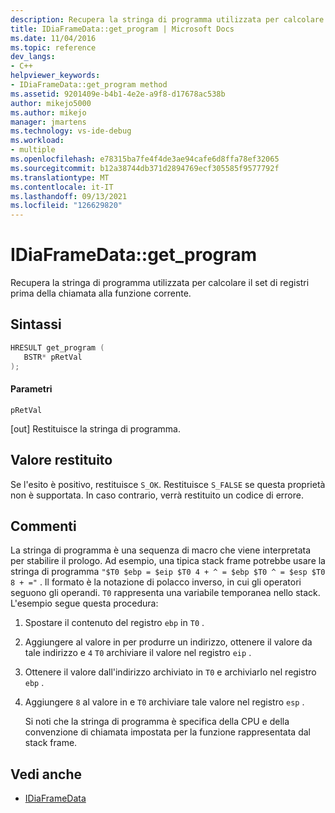 ```yaml
---
description: Recupera la stringa di programma utilizzata per calcolare il set di registri prima della chiamata alla funzione corrente.
title: IDiaFrameData::get_program | Microsoft Docs
ms.date: 11/04/2016
ms.topic: reference
dev_langs:
- C++
helpviewer_keywords:
- IDiaFrameData::get_program method
ms.assetid: 9201409e-b4b1-4e2e-a9f8-d17678ac538b
author: mikejo5000
ms.author: mikejo
manager: jmartens
ms.technology: vs-ide-debug
ms.workload:
- multiple
ms.openlocfilehash: e78315ba7fe4f4de3ae94cafe6d8ffa78ef32065
ms.sourcegitcommit: b12a38744db371d2894769ecf305585f9577792f
ms.translationtype: MT
ms.contentlocale: it-IT
ms.lasthandoff: 09/13/2021
ms.locfileid: "126629820"
---
```

# <a name="idiaframedataget_program"></a>IDiaFrameData::get_program
Recupera la stringa di programma utilizzata per calcolare il set di registri prima della chiamata alla funzione corrente.

## <a name="syntax"></a>Sintassi

```C++
HRESULT get_program ( 
   BSTR* pRetVal
);
```

#### <a name="parameters"></a>Parametri
 `pRetVal`

[out] Restituisce la stringa di programma.

## <a name="return-value"></a>Valore restituito
 Se l'esito è positivo, restituisce `S_OK`. Restituisce `S_FALSE` se questa proprietà non è supportata. In caso contrario, verrà restituito un codice di errore.

## <a name="remarks"></a>Commenti
 La stringa di programma è una sequenza di macro che viene interpretata per stabilire il prologo. Ad esempio, una tipica stack frame potrebbe usare la stringa di programma `"$T0 $ebp = $eip $T0 4 + ^ = $ebp $T0 ^ = $esp $T0 8 + ="` . Il formato è la notazione di polacco inverso, in cui gli operatori seguono gli operandi. `T0` rappresenta una variabile temporanea nello stack. L'esempio segue questa procedura:

1. Spostare il contenuto del registro `ebp` in `T0` .

2. Aggiungere al valore in per produrre un indirizzo, ottenere il valore da tale indirizzo e `4` `T0` archiviare il valore nel registro `eip` .

3. Ottenere il valore dall'indirizzo archiviato in `T0` e archiviarlo nel registro `ebp` .

4. Aggiungere `8` al valore in e `T0` archiviare tale valore nel registro `esp` .

   Si noti che la stringa di programma è specifica della CPU e della convenzione di chiamata impostata per la funzione rappresentata dal stack frame.

## <a name="see-also"></a>Vedi anche
- [IDiaFrameData](../../debugger/debug-interface-access/idiaframedata.md)

